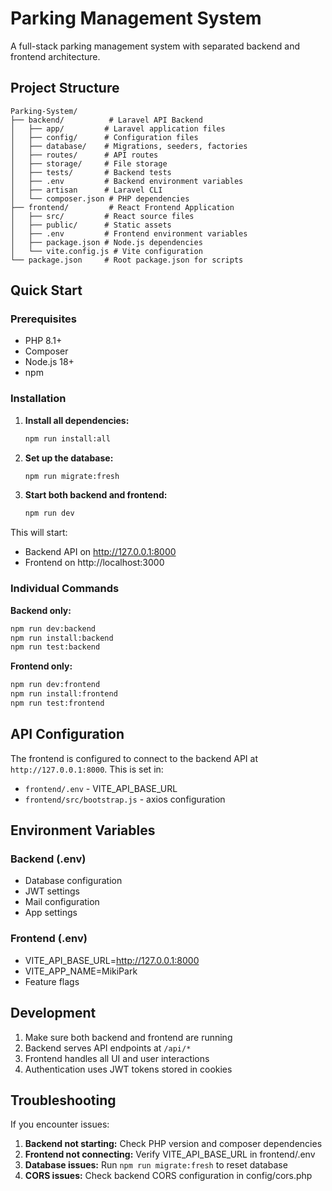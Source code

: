 # Parking Management System

A full-stack parking management system with separated backend and frontend architecture.

## Project Structure

```
Parking-System/
├── backend/          # Laravel API Backend
│   ├── app/         # Laravel application files
│   ├── config/      # Configuration files
│   ├── database/    # Migrations, seeders, factories
│   ├── routes/      # API routes
│   ├── storage/     # File storage
│   ├── tests/       # Backend tests
│   ├── .env         # Backend environment variables
│   ├── artisan      # Laravel CLI
│   └── composer.json # PHP dependencies
├── frontend/         # React Frontend Application
│   ├── src/         # React source files
│   ├── public/      # Static assets
│   ├── .env         # Frontend environment variables
│   ├── package.json # Node.js dependencies
│   └── vite.config.js # Vite configuration
└── package.json     # Root package.json for scripts
```

## Quick Start

### Prerequisites
- PHP 8.1+
- Composer
- Node.js 18+
- npm

### Installation

1. **Install all dependencies:**
   ```bash
   npm run install:all
   ```

2. **Set up the database:**
   ```bash
   npm run migrate:fresh
   ```

3. **Start both backend and frontend:**
   ```bash
   npm run dev
   ```

This will start:
- Backend API on http://127.0.0.1:8000
- Frontend on http://localhost:3000

### Individual Commands

**Backend only:**
```bash
npm run dev:backend
npm run install:backend
npm run test:backend
```

**Frontend only:**
```bash
npm run dev:frontend
npm run install:frontend
npm run test:frontend
```

## API Configuration

The frontend is configured to connect to the backend API at `http://127.0.0.1:8000`. This is set in:
- `frontend/.env` - VITE_API_BASE_URL
- `frontend/src/bootstrap.js` - axios configuration

## Environment Variables

### Backend (.env)
- Database configuration
- JWT settings
- Mail configuration
- App settings

### Frontend (.env)
- VITE_API_BASE_URL=http://127.0.0.1:8000
- VITE_APP_NAME=MikiPark
- Feature flags

## Development

1. Make sure both backend and frontend are running
2. Backend serves API endpoints at `/api/*`
3. Frontend handles all UI and user interactions
4. Authentication uses JWT tokens stored in cookies

## Troubleshooting

If you encounter issues:

1. **Backend not starting:** Check PHP version and composer dependencies
2. **Frontend not connecting:** Verify VITE_API_BASE_URL in frontend/.env
3. **Database issues:** Run `npm run migrate:fresh` to reset database
4. **CORS issues:** Check backend CORS configuration in config/cors.php